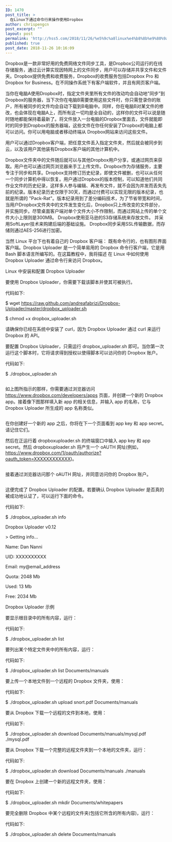 ```yaml
---
ID: 1470
post_title: >
  在Linux下通过命令行来操作使用Dropbox
author: chrispengcn
post_excerpt: ""
layout: post
permalink: 'http://hss5.com/2018/11/26/%e5%9c%a8linux%e4%b8%8b%e9%80%9a%e8%bf%87%e5%91%bd%e4%bb%a4%e8%a1%8c%e6%9d%a5%e6%93%8d%e4%bd%9c%e4%bd%bf%e7%94%a8dropbox/'
published: true
post_date: 2018-11-26 10:16:09
---
```

Dropbox是一款非常好用的免费网络文件同步工具，是Dropbox公司运行的在线存储服务，通过云计算实现因特网上的文件同步，用户可以存储并共享文件和文件夹。Dropbox提供免费和收费服务，Dropbox的收费服务包括Dropbox Pro 和 Dropbox for Business。在不同操作系统下有客户端软件，并且有网页客户端。

当你在电脑A使用Dropbox时，指定文件夹里所有文件的改动均会自动地"同步”到 Dropbox的服务器，当下次你在电脑B需要使用这些文件时，你只需登录你的账户，所有被同步的文件均会自动下载到B电脑中。同样，你在电脑B对某文件的修改，也会体现在电脑A上，而所有这一切均是全自动的，这样你的文件可以说是随时随地都能保持着最新了。将文件放入一台电脑的Dropbox里面去，文件就能即时的同步到Dropbox的服务器端，这些文件在你任何安装了Dropbox的电脑上都可以访问。你可以用电脑或者移动终端从 Dropbox网站来访问这些文件。

用户可以通过Dropbox客户端，把任意文件丢入指定文件夹，然后就会被同步到云，以及该用户其他装有Dropbox客户端的其他计算机中。

Dropbox文件夹中的文件随后就可以与其他Dropbox用户分享，或通过网页来获取。用户也可以通过网页浏览器来手工上传文件。Dropbox作为存储服务，主要专注于同步和共享。Dropbox支持修订历史纪录，即使文件被删，也可以从任何一个同步计算机中得以恢复。用户通过Dropbox的版本控制，可以知道他们共同作业文件的历史纪录，这样多人参与编辑、再发布文件，就不会因为并发而丢失先前的纪录。版本纪录历史仅限于30天，而通过付费可以实现无限的版本纪录，也就是所谓的 "Pack-Rat"。版本纪录用到了差分编码技术，为了节省带宽和时间，当用户Dropbox文件夹中的文件发生变化后，Dropbox只上传改变的文件部分，并实施同步。尽管桌面客户端对单个文件大小不作限制，而通过网站上传的单个文件大小上限则是300MB。 Dropbox使用亚马逊的S3存储系统来存放文件。 并采用SoftLayer技术来购建后端的基础设施。 Dropbox同步采用SSL传输数据，而存储则通过AES-256进行加密。

当然 Linux 平台下也有着自己的 Dropbox 客户端： 既有命令行的，也有图形界面客户端。Dropbox Uploader 是一个简单易用的 Dropbox 命令行客户端，它是用 Bash 脚本语言所编写的。在这篇教程中，我将描述 在 Linux 中如何使用 Dropbox Uploader 通过命令行来访问 Dropbox。

Linux 中安装和配置 Dropbox Uploader

要使用 Dropbox Uploader，你需要下载该脚本并使其可被执行。

代码如下:

$ wget https://raw.github.com/andreafabrizi/Dropbox-Uploader/master/dropbox_uploader.sh

$ chmod +x dropbox_uploader.sh

请确保你已经在系统中安装了 curl，因为 Dropbox Uploader 通过 curl 来运行 Dropbox 的 API。

要配置 Dropbox Uploader，只需运行 dropbox_uploader.sh 即可。当你第一次运行这个脚本时，它将请求得到授权以使得脚本可以访问你的 Dropbox 账户。

代码如下:

$ ./dropbox_uploader.sh

<a title="在Linux下通过命令行来操作使用Dropbox" href="https://kfwimg.ikafan.com/upload/31/35/3135fb71fe361c4420e729e625d07b84.jpg" target="_blank" rel="nofollow noopener"><img src="https://kfwimg.ikafan.com/upload/2a/28/2a283de81e085bfeb31d3b555c8e3af0_thumb.jpg" alt="" /></a>

如上图所指示的那样，你需要通过浏览器访问 https://www.dropbox.com/developers/apps 页面，并创建一个新的 Dropbox app。接着像下图那样填入新 app 的相关信息，并输入 app 的名称，它与 Dropbox Uploader 所生成的 app 名称类似。

<a title="在Linux下通过命令行来操作使用Dropbox" href="https://kfwimg.ikafan.com/upload/8e/2d/8e2db38157852d50fc96bee45cd0cd08.jpg" target="_blank" rel="nofollow noopener"><img src="https://kfwimg.ikafan.com/upload/9e/9e/9e9edbcc26875d2e6528dc0d0c743292_thumb.jpg" alt="" /></a>

在你创建好一个新的 app 之后，你将在下一个页面看到 app key 和 app secret。请记住它们。


然后在正运行着 dropboxuploader.sh 的终端窗口中输入 app key 和 app secret。然后 dropboxuploader.sh 将产生一个 oAUTH 网址(例如，https://www.dropbox.com/1/oauth/authorize?oauth_token=XXXXXXXXXXXX)。

<a title="在Linux下通过命令行来操作使用Dropbox" href="https://kfwimg.ikafan.com/upload/7c/53/7c5392e5e7754f0b614d7e40d31f13be.jpg" target="_blank" rel="nofollow noopener"><img src="https://kfwimg.ikafan.com/upload/6e/aa/6eaa59ee8e765830b06f55f12cd66f92_thumb.jpg" alt="" /></a>

接着通过浏览器访问那个 oAUTH 网址，并同意访问你的 Dropbox 账户。

<a title="在Linux下通过命令行来操作使用Dropbox" href="https://kfwimg.ikafan.com/upload/4d/d9/4dd96040d3e1b3a19d9c8c9078078369.jpg" target="_blank" rel="nofollow noopener"><img src="https://kfwimg.ikafan.com/upload/2c/5d/2c5d50426d4782fada8267936f834e2d_thumb.jpg" alt="" /></a>

这便完成了 Dropbox Uploader 的配置。若要确认 Dropbox Uploader 是否真的被成功地认证了，可以运行下面的命令。

代码如下:

$ ./dropbox_uploader.sh info

Dropbox Uploader v0.12

&gt; Getting info...

Name: Dan Nanni

UID: XXXXXXXXXX

Email: my@email_address

Quota: 2048 Mb

Used: 13 Mb

Free: 2034 Mb

Dropbox Uploader 示例

要显示根目录中的所有内容，运行：

代码如下:

$ ./dropbox_uploader.sh list

要列出某个特定文件夹中的所有内容，运行：

代码如下:

$ ./dropbox_uploader.sh list Documents/manuals

要上传一个本地文件到一个远程的 Dropbox 文件夹，使用：

代码如下:

$ ./dropbox_uploader.sh upload snort.pdf Documents/manuals

要从 Dropbox 下载一个远程的文件到本地，使用：

代码如下:

$ ./dropbox_uploader.sh download Documents/manuals/mysql.pdf ./mysql.pdf

要从 Dropbox 下载一个完整的远程文件夹到一个本地的文件夹，运行：

代码如下:

$ ./dropbox_uploader.sh download Documents/manuals ./manuals

要在 Dropbox 上创建一个新的远程文件夹，使用：

代码如下:

$ ./dropbox_uploader.sh mkdir Documents/whitepapers

要完全删除 Dropbox 中某个远程的文件夹(包括它所含的所有内容)，运行：

代码如下:

$ ./dropbox_uploader.sh delete Documents/manuals